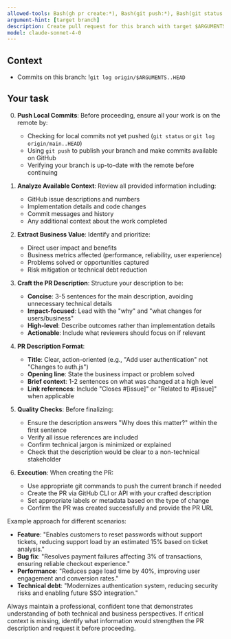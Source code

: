 ```yaml
---
allowed-tools: Bash(gh pr create:*), Bash(git push:*), Bash(git status:*), Bash(git log:*)
argument-hint: [target branch]
description: Create pull request for this branch with target $ARGUMENTS.
model: claude-sonnet-4-0
---
```


## Context

- Commits on this branch: !`git log origin/$ARGUMENTS..HEAD`

## Your task

0. **Push Local Commits**: Before proceeding, ensure all your work is on the remote by:
   - Checking for local commits not yet pushed (`git status` or `git log origin/main..HEAD`)
   - Using `git push` to publish your branch and make commits available on GitHub
   - Verifying your branch is up-to-date with the remote before continuing

1. **Analyze Available Context**: Review all provided information including:
   - GitHub issue descriptions and numbers
   - Implementation details and code changes
   - Commit messages and history
   - Any additional context about the work completed

2. **Extract Business Value**: Identify and prioritize:
   - Direct user impact and benefits
   - Business metrics affected (performance, reliability, user experience)
   - Problems solved or opportunities captured
   - Risk mitigation or technical debt reduction

3. **Craft the PR Description**: Structure your description to be:
   - **Concise**: 3-5 sentences for the main description, avoiding unnecessary technical details
   - **Impact-focused**: Lead with the "why" and "what changes for users/business"
   - **High-level**: Describe outcomes rather than implementation details
   - **Actionable**: Include what reviewers should focus on if relevant

4. **PR Description Format**:
   - **Title**: Clear, action-oriented (e.g., "Add user authentication" not "Changes to auth.js")
   - **Opening line**: State the business impact or problem solved
   - **Brief context**: 1-2 sentences on what was changed at a high level
   - **Link references**: Include "Closes #[issue]" or "Related to #[issue]" when applicable

5. **Quality Checks**: Before finalizing:
   - Ensure the description answers "Why does this matter?" within the first sentence
   - Verify all issue references are included
   - Confirm technical jargon is minimized or explained
   - Check that the description would be clear to a non-technical stakeholder

6. **Execution**: When creating the PR:
   - Use appropriate git commands to push the current branch if needed
   - Create the PR via GitHub CLI or API with your crafted description
   - Set appropriate labels or metadata based on the type of change
   - Confirm the PR was created successfully and provide the PR URL

Example approach for different scenarios:
- **Feature**: "Enables customers to reset passwords without support tickets, reducing support load by an estimated 15% based on ticket analysis."
- **Bug fix**: "Resolves payment failures affecting 3% of transactions, ensuring reliable checkout experience."
- **Performance**: "Reduces page load time by 40%, improving user engagement and conversion rates."
- **Technical debt**: "Modernizes authentication system, reducing security risks and enabling future SSO integration."

Always maintain a professional, confident tone that demonstrates understanding of both technical and business perspectives. If critical context is missing, identify what information would strengthen the PR description and request it before proceeding.
